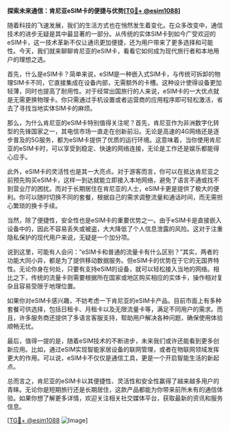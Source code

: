 **探索未来通信：肯尼亚eSIM卡的便捷与优势[[TG💪+ @esim1088](https://t.me/s/esim1088)]**

随着科技的飞速发展，我们的生活方式也在悄然发生着变化。在众多改变中，通信技术的进步无疑是其中最显著的一部分。从传统的实体SIM卡到如今广受欢迎的eSIM卡，这一技术革新不仅让通讯更加便捷，还为用户带来了更多选择和可能性。今天，我们就来聊聊肯尼亚的eSIM卡，看看它如何成为现代旅行者和本地用户的理想之选。

首先，什么是eSIM卡？简单来说，eSIM是一种嵌入式SIM卡，与传统可拆卸的物理SIM卡不同，它直接集成在设备内部，无需额外的卡槽。这种设计使得设备更加轻薄，同时也提高了耐用性。对于经常出国旅行的人来说，eSIM卡的一大优点就是无需更换物理卡。你只需通过手机设置或者运营商的应用程序即可轻松激活，省去了寻找当地实体SIM卡的麻烦。

那么，为什么肯尼亚的eSIM卡特别值得关注呢？首先，肯尼亚作为非洲数字化转型的先锋国家之一，其电信市场一直走在创新前沿。无论是高速的4G网络还是逐步普及的5G服务，都为eSIM卡提供了优质的运行环境。这意味着，当你使用肯尼亚的eSIM卡时，可以享受到稳定、快速的网络连接，无论是工作还是娱乐都能得心应手。

此外，eSIM卡的灵活性也是其一大亮点。对于游客而言，你可以在抵达肯尼亚之前预先购买eSIM卡，这样一到达就能立即接入本地网络，避免了语言不通或找不到营业厅的困扰。而对于长期居住在肯尼亚的人士，eSIM卡更是提供了极大的便利。你可以随时切换不同的套餐，根据自己的需求调整流量和通话时间，而无需担心繁琐的换卡手续。

当然，除了便捷性，安全性也是eSIM卡的重要优势之一。由于eSIM卡是直接嵌入设备中的，因此不容易丢失或被盗，大大降低了个人信息泄露的风险。这对于注重隐私保护的现代用户来说，无疑是一个加分项。

说到这里，可能有人会问：“eSIM卡和普通的流量卡有什么区别？”其实，两者的功能大同小异，都是为了提供移动数据服务。但eSIM卡的优势在于它的无国界特性。无论你身在何处，只要有支持eSIM的设备，就可以轻松接入当地的网络。相比之下，传统的流量卡则需要根据所在国家或地区购买相应的实体卡，操作相对复杂且容易受限于地理位置。

如果你对eSIM卡感兴趣，不妨考虑一下肯尼亚的eSIM卡产品。目前市面上有多种套餐可供选择，包括日租卡、月租卡以及无限流量卡等，满足不同用户的需求。而且，许多服务商还提供了多语言客服支持，帮助用户解决各种问题，确保使用体验顺畅无忧。

最后，值得一提的是，随着eSIM技术的不断进步，未来我们或许还能看到更多创新应用。比如，通过eSIM实现智能家居设备的联网管理，或者在物联网领域发挥更大的作用。可以说，eSIM卡不仅仅是通信工具，更是一个开启智能生活的新起点。

总而言之，肯尼亚的eSIM卡以其便捷性、灵活性和安全性赢得了越来越多用户的青睐。无论你是短期旅行还是长期居住，这款产品都能为你带来前所未有的通信体验。如果你想了解更多详情，欢迎关注相关社交媒体平台，获取最新的资讯和服务信息。

[[TG💪+ @esim1088](https://t.me/s/esim1088) ![Image](https://i.postimg.cc/4NQfJmqS/Snipaste-2025-05-13-00-14-12.png)]